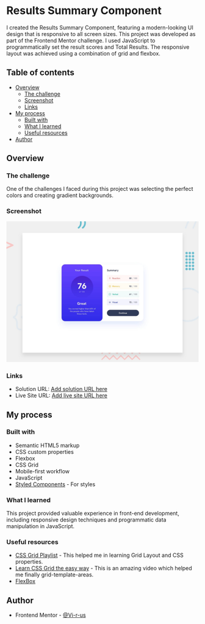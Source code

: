 # Results Summary Component

I created the Results Summary Component, featuring a modern-looking UI design that is responsive to all screen sizes. This project was developed as part of the Frontend Mentor challenge. I used JavaScript to programmatically set the result scores and Total Results. The responsive layout was achieved using a combination of grid and flexbox.

## Table of contents

- [Overview](#overview)
  - [The challenge](#the-challenge)
  - [Screenshot](#screenshot)
  - [Links](#links)
- [My process](#my-process)
  - [Built with](#built-with)
  - [What I learned](#what-i-learned)
  - [Useful resources](#useful-resources)
- [Author](#author)

## Overview

### The challenge

One of the challenges I faced during this project was selecting the perfect colors and creating gradient backgrounds.

### Screenshot

![](./design/desktop-preview.jpg)

### Links

- Solution URL: [Add solution URL here](https://github.com/Vi-r-us/Results-Summary-Component)
- Live Site URL: [Add live site URL here](https://vi-r-us.github.io/Results-Summary-Component/)

## My process

### Built with

- Semantic HTML5 markup
- CSS custom properties
- Flexbox
- CSS Grid
- Mobile-first workflow
- JavaScript
- [Styled Components](https://styled-components.com/) - For styles

### What I learned

This project provided valuable experience in front-end development, including responsive design techniques and programmatic data manipulation in JavaScript.

### Useful resources

- [CSS Grid Playlist](https://www.youtube.com/watch?v=_lEkD8IGkwo&list=PL4-IK0AVhVjPv5tfS82UF_iQgFp4Bl998) - This helped me in learning Grid Layout and CSS properties.
- [Learn CSS Grid the easy way](https://www.youtube.com/watch?v=rg7Fvvl3taU) - This is an amazing video which helped me finally grid-template-areas. 
- [FlexBox](https://www.youtube.com/watch?v=u044iM9xsWU) 

## Author

- Frontend Mentor - [@Vi-r-us](https://www.frontendmentor.io/profile/Vi-r-us)

